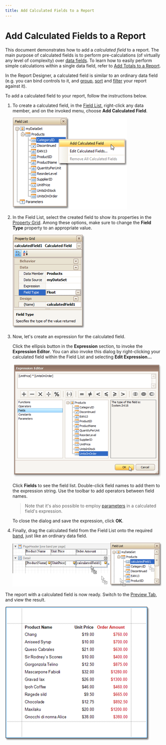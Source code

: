 ```yaml
---
title: Add Calculated Fields to a Report
---
```

# Add Calculated Fields to a Report
This document demonstrates how to add a _calculated field_ to a report. The main purpose of calculated fields is to perform pre-calculations (of virtually any level of complexity) over [data fields](../../../../../interface-elements-for-desktop/articles/report-designer/report-designer-for-winforms/report-editing-basics/displaying-values-from-a-database-(binding-report-elements-to-data).md). To learn how to easily perform simple calculations within a single data field, refer to [Add Totals to a Report](../../../../../interface-elements-for-desktop/articles/report-designer/report-designer-for-winforms/report-editing-basics/add-totals-to-a-report.md).

In the Report Designer, a calculated field is similar to an ordinary data field (e.g. you can bind controls to it, and [group](../../../../../interface-elements-for-desktop/articles/report-designer/report-designer-for-winforms/report-editing-basics/change-or-apply-data-grouping-to-a-report.md), [sort](../../../../../interface-elements-for-desktop/articles/report-designer/report-designer-for-winforms/report-editing-basics/change-or-apply-data-sorting-to-a-report.md) and [filter](../../../../../interface-elements-for-desktop/articles/report-designer/report-designer-for-winforms/report-editing-basics/change-or-apply-data-filtering-to-a-report.md) your report against it).

To add a calculated field to your report, follow the instructions below.
1. To create a calculated field, in the [Field List](../../../../../interface-elements-for-desktop/articles/report-designer/report-designer-for-winforms/report-designer-reference/report-designer-ui/field-list.md), right-click any data member, and on the invoked menu, choose **Add Calculated Field**.
	
	![RD_HowTo_CalculatedField_0](../../../../images/Img8465.png)
2. In the Field List, select the created field to show its properties in the [Property Grid](../../../../../interface-elements-for-desktop/articles/report-designer/report-designer-for-winforms/report-designer-reference/report-designer-ui/property-grid.md). Among these options, make sure to change the **Field Type** property to an appropriate value.
	
	![RD_HowTo_CalculatedField_1](../../../../images/Img8466.png)
3. Now, let's create an expression for the calculated field.
	
	Click the ellipsis button in the **Expression** section, to invoke the **Expression Editor**. You can also invoke this dialog by right-clicking your calculated field within the Field List and selecting **Edit Expression...**
	
	![RD_HowTo_CalculatedField_2](../../../../images/Img8467.png)
	
	Click **Fields** to see the field list. Double-click field names to add them to the expression string. Use the toolbar to add operators between field names.
	
	> Note that it's also possible to employ [parameters](../../../../../interface-elements-for-desktop/articles/report-designer/report-designer-for-winforms/report-editing-basics/add-parameters-to-a-report.md) in a calculated field's expression.
	
	To close the dialog and save the expression, click **OK**.
4. Finally, drag the calculated field from the Field List onto the required [band](../../../../../interface-elements-for-desktop/articles/report-designer/report-designer-for-winforms/report-designer-reference/report-bands.md), just like an ordinary data field.
	
	![RD_HowTo_CalculatedField_3](../../../../images/Img8468.png)

The report with a calculated field is now ready. Switch to the [Preview Tab](../../../../../interface-elements-for-desktop/articles/report-designer/report-designer-for-winforms/report-designer-reference/report-designer-ui/preview-tab.md), and view the result.

![RD_HowTo_CalculatedField_4](../../../../images/Img8469.png)